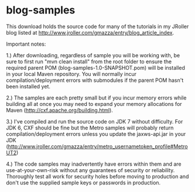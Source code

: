 blog-samples
============

This download holds the source code for many of the tutorials in my JRoller blog listed at http://www.jroller.com/gmazza/entry/blog_article_index.

Important notes:

1.)  After downloading, regardless of sample you will be working with, be sure to first run "mvn clean install" from the root folder to ensure the required parent POM (blog-samples-1.0-SNAPSHOT.pom) will be installed in your local Maven repository.  You will normally incur compilation/deployment errors with submodules if the parent POM hasn't been installed yet.

2.)  The samples are each pretty small but if you incur memory errors while building all at once you may need to expand your memory allocations for Maven (http://cxf.apache.org/building.html).

3.)  I've compiled and run the source code on JDK 7 without difficulty.  For JDK 6, CXF should be fine but the Metro samples will probably return compilation/deployment errors unless you update the jaxws-api.jar in your JDK (http://www.jroller.com/gmazza/entry/metro_usernametoken_profile#MetroUT2)

4.)  The code samples may inadvertently have errors within them and are use-at-your-own-risk without any guarantees of security or reliability.  Thoroughly test all work for security holes before moving to production and don't use the supplied sample keys or passwords in production.


